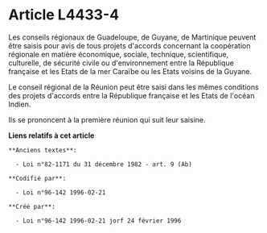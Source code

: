 # Article L4433-4

Les conseils régionaux de Guadeloupe, de Guyane, de Martinique peuvent être saisis pour avis de tous projets d'accords
concernant la coopération régionale en matière économique, sociale, technique, scientifique, culturelle, de sécurité civile
ou d'environnement entre la République française et les Etats de la mer Caraïbe ou les Etats voisins de la Guyane.

Le conseil régional de la Réunion peut être saisi dans les mêmes conditions des projets d'accords entre la République
française et les Etats de l'océan Indien.

Ils se prononcent à la première réunion qui suit leur saisine.

**Liens relatifs à cet article**

	**Anciens textes**:

	  - Loi n°82-1171 du 31 décembre 1982 - art. 9 (Ab)

	**Codifié par**:

	  - Loi n°96-142 1996-02-21

	**Créé par**:

	  - Loi n°96-142 1996-02-21 jorf 24 février 1996
